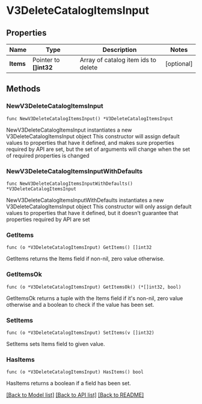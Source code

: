 # V3DeleteCatalogItemsInput

## Properties

Name | Type | Description | Notes
------------ | ------------- | ------------- | -------------
**Items** | Pointer to **[]int32** | Array of catalog item ids to delete | [optional] 

## Methods

### NewV3DeleteCatalogItemsInput

`func NewV3DeleteCatalogItemsInput() *V3DeleteCatalogItemsInput`

NewV3DeleteCatalogItemsInput instantiates a new V3DeleteCatalogItemsInput object
This constructor will assign default values to properties that have it defined,
and makes sure properties required by API are set, but the set of arguments
will change when the set of required properties is changed

### NewV3DeleteCatalogItemsInputWithDefaults

`func NewV3DeleteCatalogItemsInputWithDefaults() *V3DeleteCatalogItemsInput`

NewV3DeleteCatalogItemsInputWithDefaults instantiates a new V3DeleteCatalogItemsInput object
This constructor will only assign default values to properties that have it defined,
but it doesn't guarantee that properties required by API are set

### GetItems

`func (o *V3DeleteCatalogItemsInput) GetItems() []int32`

GetItems returns the Items field if non-nil, zero value otherwise.

### GetItemsOk

`func (o *V3DeleteCatalogItemsInput) GetItemsOk() (*[]int32, bool)`

GetItemsOk returns a tuple with the Items field if it's non-nil, zero value otherwise
and a boolean to check if the value has been set.

### SetItems

`func (o *V3DeleteCatalogItemsInput) SetItems(v []int32)`

SetItems sets Items field to given value.

### HasItems

`func (o *V3DeleteCatalogItemsInput) HasItems() bool`

HasItems returns a boolean if a field has been set.


[[Back to Model list]](../README.md#documentation-for-models) [[Back to API list]](../README.md#documentation-for-api-endpoints) [[Back to README]](../README.md)


